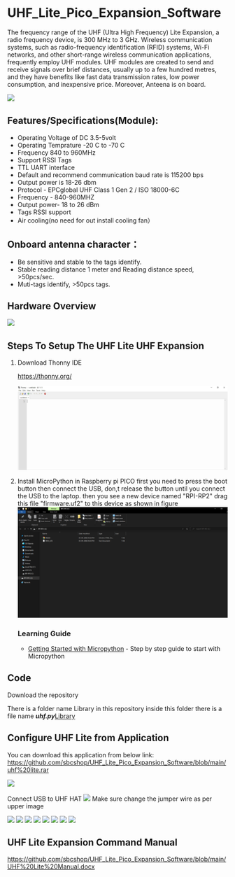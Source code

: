 # UHF_Lite_Pico_Expansion_Software

The frequency range of the UHF (Ultra High Frequency) Lite Expansion, a radio frequency device, is 300 MHz to 3 GHz. Wireless communication systems, such as radio-frequency identification (RFID) systems, Wi-Fi networks, and other short-range wireless communication applications, frequently employ UHF modules. UHF modules are created to send and receive signals over brief distances, usually up to a few hundred metres, and they have benefits like fast data transmission rates, low power consumption, and inexpensive price. Moreover, Anteena is on board.

<img src = "https://github.com/sbcshop/UHF_Lite_Pico_Expansion_Software/blob/main/Images/img10.png"/>

## Features/Specifications(Module):
  * Operating Voltage of DC 3.5-5volt
  * Operating Temprature -20 C to -70 C
  * Frequency 840 to 960MHz
  * Support RSSI Tags
  * TTL UART interface
  * Default and recommend communication baud rate is 115200 bps
  * Output power is 18-26 dbm
  * Protocol - EPCglobal UHF Class 1 Gen 2 / ISO 18000-6C
  * Frequency - 840-960MHZ
  * Output power- 18 to 26 dBm
  * Tags RSSI support
  * Air cooling(no need for out install cooling fan）
## Onboard antenna character：
  * Be sensitive and stable to the tags identify.
  * Stable reading distance 1 meter and Reading distance speed, >50pcs/sec.
  * Muti-tags identify, >50pcs tags.

## Hardware Overview
<img src = "https://github.com/sbcshop/UHF_Lite_Pico_Expansion_Software/blob/main/Images/img11.png"/>

## Steps To Setup The UHF Lite UHF Expansion
1. Download Thonny IDE 

   https://thonny.org/
   
   <img src= "https://github.com/sbcshop/RoundyPi/blob/main/images/img.JPG" />
   
2. Install MicroPython in Raspberry pi PICO
     first you need to press the boot button then connect the USB, don,t release the button until you connect the USB to the laptop. then you see a new device named         "RPI-RP2" drag this file "firmware.uf2" to this device as shown in figure
        <img src= "https://github.com/sbcshop/RoundyPi/blob/main/images/img13.png" />
   ### Learning Guide
      * [Getting Started with Micropython](https://github.com/sbcshop/SquaryPi-Software/tree/main/Python_Package) - Step by step guide to start with Micropython

## Code
Download the repository 

There is a folder name Library in this repository inside this folder there is a file name ***uhf.py***[Library](https://github.com/sbcshop/UHF_Lite_Pico_Expansion_Software/blob/main/Library/uhf.py)

## Configure UHF Lite from Application
You can download this application from below link:
https://github.com/sbcshop/UHF_Lite_Pico_Expansion_Software/blob/main/uhf%20lite.rar

<img src = "https://github.com/sbcshop/UHF_Lite_Pico_Expansion_Software/blob/main/Images/img.JPG"/>

Connect USB to UHF HAT
<img src = "https://github.com/sbcshop/UHF_Lite_Pico_Expansion_Software/blob/main/Images/UHF%20Lite.jpg"/>
Make sure change the jumper wire as per upper image

<img src = "https://github.com/sbcshop/UHF_Lite_Pico_Expansion_Software/blob/main/Images/img1.png"/>
<img src = "https://github.com/sbcshop/UHF_Lite_Pico_Expansion_Software/blob/main/Images/img2.png"/>
<img src = "https://github.com/sbcshop/UHF_Lite_Pico_Expansion_Software/blob/main/Images/img3.png"/>
<img src = "https://github.com/sbcshop/UHF_Lite_Pico_Expansion_Software/blob/main/Images/img4.png"/>
<img src = "https://github.com/sbcshop/UHF_Lite_Pico_Expansion_Software/blob/main/Images/img5.png"/>
<img src = "https://github.com/sbcshop/UHF_Lite_Pico_Expansion_Software/blob/main/Images/img6.png"/>
<img src = "https://github.com/sbcshop/UHF_Lite_Pico_Expansion_Software/blob/main/Images/img7.png"/>
<img src = "https://github.com/sbcshop/UHF_Lite_Pico_Expansion_Software/blob/main/Images/img8.png"/>

## UHF Lite Expansion Command Manual
https://github.com/sbcshop/UHF_Lite_Pico_Expansion_Software/blob/main/UHF%20Lite%20Manual.docx
